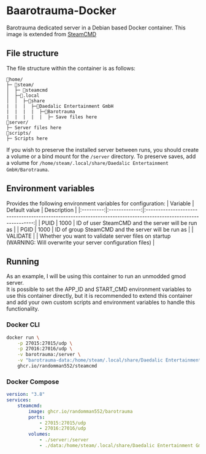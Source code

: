 # Baarotrauma-Docker
Barotrauma dedicated server in a Debian based Docker container.
This image is extended from [SteamCMD](https://github.com/randomman552/SteamCMD-Docker)

## File structure
The file structure within the container is as follows:
```
📁home/
├─ 📁steam/
│  ├─ 📜steamcmd
│  ├─📁.local
│  │  ├─📁share
|  |  |  ├─📁Daedalic Entertainment GmbH
|  |  |  |  ├─📁Barotrauma
|  |  |  |  |  ├─ Save files here
📁server/
├─ Server files here
📁scripts/
├─ Scripts here
```

If you wish to preserve the installed server between runs, you should create a volume or a bind mount for the `/server` directory.
To preserve saves, add a volume for `/home/steam/.local/share/Daedalic Entertainment GmbH/Barotrauma`.

## Environment variables
Provides the following environment variables for configuration:
| Variable  | Default value | Description                                                                                                    |
|:---------:|:-------------:|:--------------------------------------------------------------------------------------------------------------:|
| PUID      | 1000          | ID of user SteamCMD and the server will be run as                                                              |
| PGID      | 1000          | ID of group SteamCMD and the server will be run as                                                             |
| VALIDATE  |               | Whether you want to validate server files on startup (WARNING: Will overwrite your server configuration files) |

## Running
As an example, I will be using this container to run an unmodded gmod server.\
It is possible to set the APP_ID and START_CMD environment variables to use this container directly, but it is recommended to extend this container and add your own custom scripts and environment variables to handle this functionality.
### Docker CLI
```sh
docker run \
    -p 27015:27015/udp \
    -p 27016:27016/udp \
    -v barotrauma:/server \
    -v "barotrauma-data:/home/steam/.local/share/Daedalic Entertainment GmbH/Barotrauma" \
    ghcr.io/randomman552/steamcmd
```
### Docker Compose
```yml
version: "3.8"
services:
    steamcmd:
        image: ghcr.io/randomman552/barotrauma
        ports:
            - 27015:27015/udp
            - 27016:27016/udp
        volumes:
            - ./server:/server
            - ./data:/home/steam/.local/share/Daedalic Entertainment GmbH/Barotrauma
```
